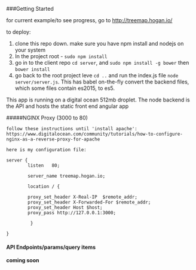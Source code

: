 ###Getting Started

for current example/to see progress, go to http://treemap.hogan.io/

to deploy:

1. clone this repo down. make sure you have npm install and nodejs on your system
2. In the project root - `sudo npm install`
3. go in to the client repo `cd server`, and `sudo npm install -g bower` then `bower install`
4. go back to the root project leve `cd ..` and run the index.js file `node server/server.js`. This has babel on-the-fly convert the backend files, which some files contain es2015, to es5.

This app is running on a digital ocean 512mb droplet. The node backend is the API and hosts the static front end angular app

#####NGINX Proxy (3000 to 80)
```
follow these instructions until 'install apache': https://www.digitalocean.com/community/tutorials/how-to-configure-nginx-as-a-reverse-proxy-for-apache

here is my configuration file:

server {
        listen   80;

        server_name treemap.hogan.io;

        location / {

        proxy_set_header X-Real-IP  $remote_addr;
        proxy_set_header X-Forwarded-For $remote_addr;
        proxy_set_header Host $host;
        proxy_pass http://127.0.0.1:3000;

         }

}

```

#### API Endpoints/params/query items
__coming soon__
